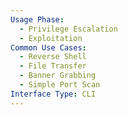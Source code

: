 ```yaml
---
Usage Phase:
  - Privilege Escalation
  - Exploitation
Common Use Cases:
  - Reverse Shell
  - File Transfer
  - Banner Grabbing
  - Simple Port Scan
Interface Type: CLI
---
```



